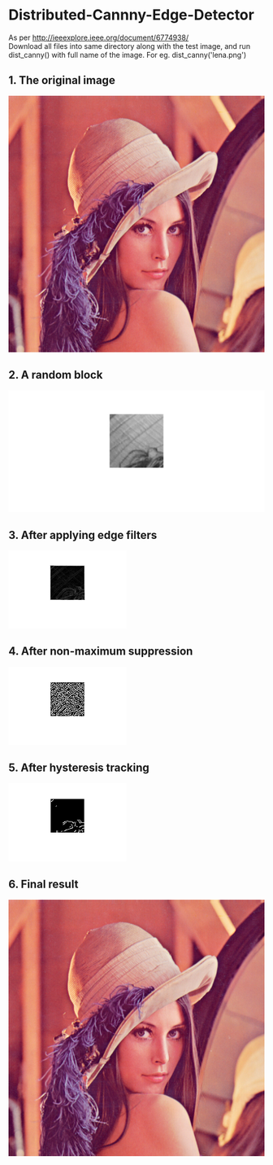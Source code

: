 # Distributed-Cannny-Edge-Detector
As per http://ieeexplore.ieee.org/document/6774938/  
Download all files into same directory along with the test image, and run dist_canny() with full name of the image. For eg. dist_canny('lena.png')  
## 1. The original image
![Alt text](https://github.com/ArnavVarma/Distributed-Cannny-Edge-Detector/blob/master/Screenshots/lena.png)
## 2. A random block
![Alt text](https://github.com/ArnavVarma/Distributed-Cannny-Edge-Detector/blob/master/Screenshots/Randomblock.png)
## 3. After applying edge filters
![Alt text](https://github.com/ArnavVarma/Distributed-Cannny-Edge-Detector/blob/master/Screenshots/Edgeimg.png)
## 4. After non-maximum suppression 
![Alt text](https://github.com/ArnavVarma/Distributed-Cannny-Edge-Detector/blob/master/Screenshots/nms.png)
## 5. After hysteresis tracking
![Alt text](https://github.com/ArnavVarma/Distributed-Cannny-Edge-Detector/blob/master/Screenshots/hyth.png)
## 6. Final result
![Alt text](https://github.com/ArnavVarma/Distributed-Cannny-Edge-Detector/blob/master/Screenshots/lena.png)
